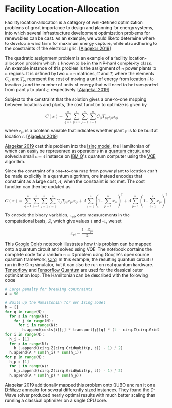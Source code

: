 # Facility Location-Allocation

Facility location-allocation is a category of well-defined optimization problems of great importance to design and planning for energy systems, into which several infrastructure development optimization problems for renewables can be cast. As an example, we would like to determine where to develop a wind farm for maximum energy capture, while also adhering to the constraints of the electrical grid. [[Ajagekar 2019](https://doi.org/10.1016/j.energy.2019.04.186)]

The quadratic assignment problem is an example of a facility location-allocation problem which is known to be in the NP-hard complexity class. An example instance of this problem is the assignment of <math><mi>n</mi></math> power plants to <math><mi>n</mi></math> regions. It is defined by two <math><mi>n</mi><mo>&times;</mo><mi>n</mi></math> matrices, <math><mi>C</mi></math> and <math><mi>T</mi></math>, where the elements <math><msub><mi>C</mi><mrow><mi>i</mi><mi>j</mi></mrow></msub></math> and <math><msub><mi>T</mi><mrow><mi>p</mi><mi>q</mi></mrow></msub></math> represent the cost of moving a unit of energy from location <math><mi>i</mi></math> to location <math><mi>j</mi></math> and the number of units of energy that will need to be transported from plant <math><mi>p</mi></math> to plant <math><mi>q</mi></math>, respectively. [[Ajagekar 2019](https://doi.org/10.1016/j.energy.2019.04.186)]

Subject to the constraint that the solution gives a one-to-one mapping between locations and plants, the cost function to optimize is given by

<math display="block"><mrow><mi>C</mi><mo>(</mo><mi>x</mi><mo>)</mo></mrow><mo>=</mo><munderover><mo>&sum;</mo><mrow><mi>q</mi><mo>=</mo><mn>1</mn></mrow><mi>n</mi></munderover><munderover><mo>&sum;</mo><mrow><mi>p</mi><mo>=</mo><mn>1</mn></mrow><mi>n</mi></munderover><munderover><mo>&sum;</mo><mrow><mi>j</mi><mo>=</mo><mn>1</mn></mrow><mi>n</mi></munderover><munderover><mo>&sum;</mo><mrow><mi>i</mi><mo>=</mo><mn>1</mn></mrow><mi>n</mi></munderover><msub><mi>C</mi><mrow><mi>i</mi><mi>j</mi></mrow></msub><msub><mi>T</mi><mrow><mi>p</mi><mi>q</mi></mrow></msub><msub><mi>x</mi><mrow><mi>p</mi><mi>i</mi></mrow></msub><msub><mi>x</mi><mrow><mi>q</mi><mi>j</mi></mrow></math>

where <math><msub><mi>x</mi><mrow><mi>p</mi><mi>i</mi></mrow></msub></math> is a boolean variable that indicates whether plant <math><mi>p</mi></math> is to be built at location <math><mi>i</mi></math>. [[Ajagekar 2019](https://doi.org/10.1016/j.energy.2019.04.186)]

[Ajagekar 2019](https://doi.org/10.1016/j.energy.2019.04.186) cast this problem into the [Ising model](../../quantum/models/ising.md), the Hamiltonian of which can easily be represented as operations in a [quantum circuit](../../quantum/architectures/circuit.md), and solved a small <math><mi>n</mi><mo>=</mo><mn>4</mn></math> instance on [IBM Q](https://quantum-computing.ibm.com/)'s quantum computer using the [VQE](../../quantum/algorithms/vqe.md) algorithm.

Since the constraint of a one-to-one map from power plant to location can't be made explicitly in a quantum algorithm, one instead encodes that constraint as a large cost, <math><mi>A</mi></math>, when the constraint is not met. The cost function can then be updated as

<math display="block"><mrow><mi>C</mi><mo>(</mo><mi>x</mi><mo>)</mo></mrow><mo>=</mo><munderover><mo>&sum;</mo><mrow><mi>q</mi><mo>=</mo><mn>1</mn></mrow><mi>n</mi></munderover><munderover><mo>&sum;</mo><mrow><mi>p</mi><mo>=</mo><mn>1</mn></mrow><mi>n</mi></munderover><munderover><mo>&sum;</mo><mrow><mi>j</mi><mo>=</mo><mn>1</mn></mrow><mi>n</mi></munderover><munderover><mo>&sum;</mo><mrow><mi>i</mi><mo>=</mo><mn>1</mn></mrow><mi>n</mi></munderover><msub><mi>C</mi><mrow><mi>i</mi><mi>j</mi></mrow></msub><msub><mi>T</mi><mrow><mi>p</mi><mi>q</mi></mrow></msub><msub><mi>x</mi><mrow><mi>p</mi><mi>i</mi></mrow></msub><msub><mi>x</mi><mrow><mi>q</mi><mi>j</mi></mrow></msub><mo>+</mo><mi>A</mi><munderover><mo>&sum;</mo><mrow><mi>i</mi><mo>=</mo><mn>1</mn></mrow><mi>n</mi></munderover><msup><mrow><mo>(</mo><mn>1</mn><mo>-</mo><munderover><mo>&sum;</mo><mrow><mi>p</mi><mo>=</mo><mn>1</mn></mrow><mi>n</mi></munderover><msub><mi>x</mi><mrow><mi>p</mi><mi>i</mi></mrow></msub><mo>)</mo></mrow><mn>2</mn></msup><mo>+</mo><mi>A</mi><munderover><mo>&sum;</mo><mrow><mi>p</mi><mo>=</mo><mn>1</mn></mrow><mi>n</mi></munderover><msup><mrow><mo>(</mo><mn>1</mn><mo>-</mo><munderover><mo>&sum;</mo><mrow><mi>i</mi><mo>=</mo><mn>1</mn></mrow><mi>n</mi></munderover><msub><mi>x</mi><mrow><mi>p</mi><mi>i</mi></mrow></msub><mo>)</mo></mrow><mn>2</mn></msup></math>

To encode the binary variables, <math><msub><mi>x</mi><mrow><mi>p</mi><mi>i</mi></mrow></msub></math>, onto measurements in the computational basis, <math><mi>Z</mi></math>, which give values <math><mn>1</mn></math> and <math><mn>-1</mn></math>, we set

<math display="block"><msub><mi>x</mi><mrow><mi>p</mi><mi>i</mi></mrow></msub><mo>=</mo><mfrac><mrow><mn>1</mn><mo>-</mo><msub><mi>Z</mi><mrow><mi>p</mi><mi>i</mi></mrow></msub></mrow><mn>2</mn></mfrac></math>

This [Google Colab](https://colab.research.google.com/drive/1imY5xEJ9VOmJxiLQTY2vll793MXWxxy8?usp=sharing) notebook illustrates how this problem can be mapped onto a quantum circuit and solved using VQE. The notebook contains the complete code for a random <math><mi>n</mi><mo>=</mo><mn>3</mn></math> problem using Google's open source quantum framework, [Cirq](https://quantumai.google/cirq). In this example, the resulting quantum circuit is run in the Cirq simulator, but it can also be run on real quantum hardware. [Tensorflow](https://www.tensorflow.org/) and [Tensorflow Quantum](https://www.tensorflow.org/quantum) are used for the classical outer optimization loop. The Hamiltonian can be described with the following code

```python
# Large penalty for breaking constraints
A = 50

# Build up the Hamiltonian for our Ising model
h = []
for q in range(N):
  for p in range(N):
    for j in range(N):
      for i in range(N):
        h.append(costs[i][j] * transport[p][q] * (1 - cirq.Z(cirq.GridQubit(p, i))) / 2 * (1 - cirq.Z(cirq.GridQubit(q, j))) / 2)
for i in range(N):
  h_i = [1]
  for p in range(N):
    h_i.append((cirq.Z(cirq.GridQubit(p, i)) - 1) / 2)
  h.append(A * sum(h_i) * sum(h_i))
for p in range(N):
  h_p = [1]
  for i in range(N):
    h_p.append((cirq.Z(cirq.GridQubit(p, i)) - 1) / 2)
  h.append(A * sum(h_p) * sum(h_p))
```

[Ajagekar 2019](https://doi.org/10.1016/j.energy.2019.04.186) additionally mapped this problem onto [QUBO](../../quantum/models/qubo.md) and ran it on a [D-Wave](https://www.dwavesys.com/) annealer for several differently sized instances. They found the D-Wave solver produced nearly optimal results with much better scaling than running a classical optimizer on a single CPU core.

<script>MathJax.typeset();</script>
